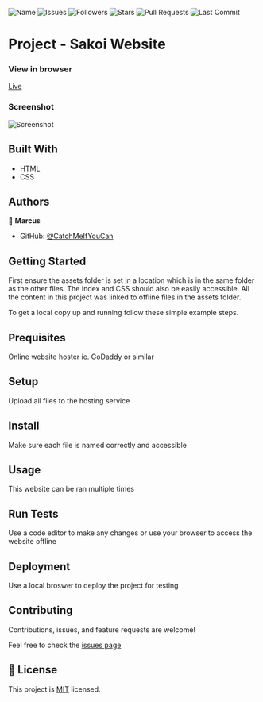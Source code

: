 ![Name](https://img.shields.io/badge/Marcus-Developer-red?style=for-the-badge)
![Issues](https://img.shields.io/github/issues/cachemegifyoucan/sakoiwebsite?style=for-the-badge)
![Followers](https://img.shields.io/github/followers/cachemegifyoucan?style=for-the-badge)
![Stars](https://img.shields.io/github/stars/cachemegifyoucan?style=for-the-badge)
![Pull Requests](https://img.shields.io/github/issues-pr/cachemegifyoucan/sakoiwebsite?style=for-the-badge)
![Last Commit](https://img.shields.io/github/last-commit/cachemegifyoucan/sakoiwebsite/main?style=for-the-badge)


# Project - Sakoi Website


### View in browser
[Live](https://greg0109.github.io/NewsWeek/)

### Screenshot
![Screenshot](assets/NewsWeek.png)

## Built With

- HTML
- CSS

## Authors

👤 **Marcus**

- GitHub: [@CatchMeIfYouCan](https://github.com/CacheMeGifYouCan)

## Getting Started

First ensure the assets folder is set in a location which is in the same folder as the other files. The Index and CSS should also be easily accessible. All the content in this project was linked to offline files in the assets folder.

To get a local copy up and running follow these simple example steps.

## Prequisites

Online website hoster ie. GoDaddy or similar

## Setup

Upload all files to the hosting service

## Install

Make sure each file is named correctly and accessible

## Usage

This website can be ran multiple times

## Run Tests

Use a code editor to make any changes or use your browser to access the website offline

## Deployment

Use a local broswer to deploy the project for testing

## Contributing

Contributions, issues, and feature requests are welcome!

Feel free to check the [issues page](https://github.com/Greg0109/NewsWeek/issues)

## 📝 License

This project is [MIT](LICENSE) licensed.
